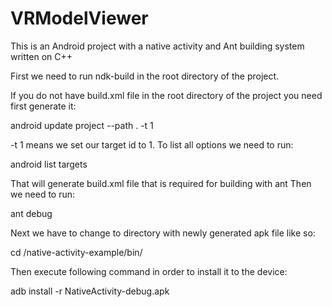 # VRModelViewer

This is an Android project with a native activity and Ant building system written on C++

First we need to run ndk-build in the root directory of the project.

If you do not have build.xml file in the root directory of the project
you need first generate it:

android update project --path . -t 1

-t 1 means we set our target id to 1. To list all options we need to run:

android list targets

That will generate build.xml file that is required for building with ant
Then we need to run:

ant debug

Next we have to change to directory with newly generated apk file like so:

cd /native-activity-example/bin/

Then execute following command in order to install it to the device:

adb install -r NativeActivity-debug.apk

